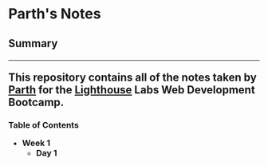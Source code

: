 <h1> Parth's Notes

<h2>Summary <hr>

This repository contains all of the notes taken by [Parth](https://github.com/pmungra) for the [Lighthouse](https://www.lighthouselabs.ca/) Labs Web Development Bootcamp.

<h3>Table of Contents

* Week 1
  * Day 1